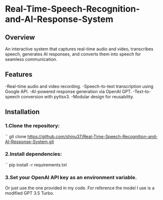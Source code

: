 # Real-Time-Speech-Recognition-and-AI-Response-System

## Overview
An interactive system that captures real-time audio and video, transcribes speech, generates AI responses, and converts them into speech for seamless communication.

## Features
-Real-time audio and video recording.
-Speech-to-text transcription using Google API.
-AI-powered response generation via OpenAI GPT.
-Text-to-speech conversion with pyttsx3.
-Modular design for reusability.

## Installation

### 1.Clone the repository:
`` git clone https://github.com/shinu37/Real-Time-Speech-Recognition-and-AI-Response-System.git

### 2.Install dependencies:
`` pip install -r requirements.txt

### 3.Set your OpenAI API key as an environment variable.
Or just use the one provided in my code. For reference the model I use is a modified GPT 3.5 Turbo.
